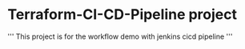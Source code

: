 # Terraform-CI-CD-Pipeline project

''' This project is for the workflow demo with jenkins cicd pipeline '''